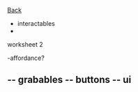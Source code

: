 [Back](https://uwetom.github.io/media-production-worksheets)




- interactables
- 
worksheet 2


-affordance?

-- grabables
-- buttons
-- ui
-- 

